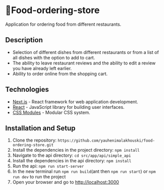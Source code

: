 # 🛒Food-ordering-store

Аpplication for ordering food from different restaurants.

## Description

- Selection of different dishes from different restaurants or from a list of all dishes with the option to add to cart.
- The ability to leave restaurant reviews and the ability to edit a review you have already left earlier.
- Ability to order online from the shopping cart.

## Technologies

- [Next.js](https://nextjs.org/) - React framework for web application development.
- [React](https://reactjs.org/) - JavaScript library for building user interfaces.
- [CSS Modules](https://github.com/css-modules/css-modules) - Modular CSS system.

## Installation and Setup

1. Clone the repository: `https://github.com/yauhenimalakhouski/food-ordering-store.git`
2. Install the dependencies in the project directory: `npm install`
3. Navigate to the api directory: `cd src/app/api/simple_api`
4. Install the dependencies in the api directory: `npm install`
5. Run the api: `npm run start-server`
6. In the new terminal run `npm run build`(ant then `npm run start`) or `npm run dev` to run the project
7. Open your browser and go to [http://localhost:3000](http://localhost:3000)